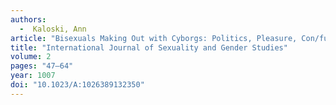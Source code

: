 ```yaml
---
authors:
  -  Kaloski, Ann
article: "Bisexuals Making Out with Cyborgs: Politics, Pleasure, Con/fusion"
title: "International Journal of Sexuality and Gender Studies"
volume: 2
pages: "47–64"
year: 1007
doi: "10.1023/A:1026389132350"
---
```

